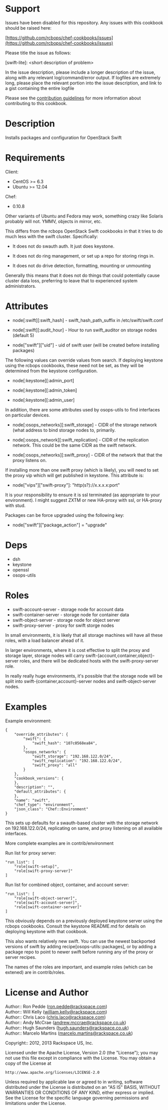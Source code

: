 Support
=======

Issues have been disabled for this repository.
Any issues with this cookbook should be raised here:

[https://github.com/rcbops/chef-cookbooks/issues](https://github.com/rcbops/chef-cookbooks/issues)

Please title the issue as follows:

[swift-lite]: \<short description of problem\>

In the issue description, please include a longer description of the
issue, along with any relevant log/command/error output.  If logfiles
are extremely long, please place the relevant portion into the issue
description, and link to a gist containing the entire logfile

Please see the [contribution guidelines](CONTRIBUTING.md) for more information about contributing to this cookbook.

Description
===========

Installs packages and configuration for OpenStack Swift

Requirements
============

Client:
 * CentOS >= 6.3
 * Ubuntu >= 12.04

Chef:
 * 0.10.8

Other variants of Ubuntu and Fedora may work, something crazy like
Solaris probably will not.  YMMV, objects in mirror, etc.

This differs from the rcbops OpenStack Swift cookbooks in that it
tries to do much less with the swift cluster.  Specifically:

 * It does not do swauth auth.  It just does keystone.

 * It does not do ring management, or set up a repo for storing rings in.

 * It does not do drive detection, formatting, mounting or unmounting

Generally this means that it does not do things that could potentially
cause cluster data loss, preferring to leave that to experienced
system administrators.

Attributes
==========

 * node[:swift][:swift_hash] - swift_hash_path_suffix in /etc/swift/swift.conf

 * node[:swift][:audit_hour] - Hour to run swift_auditor on storage nodes (default 5)

 * node["swift"]["uid"] - uid of swift user (will be created before installing packages)

The following values can override values from search.  If deploying
keystone using the rcbops cookbooks, these need not be set, as they
will be determined from the keystone configuration.

 * node[:keystone][:admin_port]

 * node[:keystone][:admin_token]

 * node[:keystone][:admin_user]

In addition, there are some attributes used by osops-utils to find
interfaces on particular devices.

 * node[:osops_networks][:swift_storage] - CIDR of the storage network (what
   address to bind storage nodes to, primarily.

 * node[:osops_network][:swift_replication] - CIDR of the replication
   network.  This could be the same CIDR as the swift network.

 * node[:osops_networks][:swift_proxy] - CIDR of the network that that
   the proxy listens on.

If installing more than one swift proxy (which is likely), you will
need to set the proxy vip which will get published in keystone.  This
attribute is:

 * node["vips"]["swift-proxy"]: "http(s?)://x.x.x.x:port"

It is your responsibility to ensure it is ssl terminated (as
appropriate to your environment).  I might suggest ZXTM or new
HA-proxy with ssl, or HA-proxy with stud.

Packages can be force upgraded using the following key:

 * node["swift"]["package_action"] = "upgrade"

Deps
====

 * dsh
 * keystone
 * openssl
 * osops-utils

Roles
=====

 * swift-account-server - storage node for account data
 * swift-container-server - storage node for container data
 * swift-object-server - storage node for object server
 * swift-proxy-server - proxy for swift storge nodes

In small environments, it is likely that all storage machines will
have all these roles, with a load balancer ahead of it.

In larger environments, where it is cost effective to split the proxy
and storage layer, storage nodes will carry
swift-{account,container,object}-server roles, and there will be
dedicated hosts with the swift-proxy-server role.

In really really huge environments, it's possible that the storage
node will be split into swift-{container,account}-server nodes and
swift-object-server nodes.

Examples
========

Example environment:


    {
        "override_attributes": {
            "swift": {
                "swift_hash": "107c0568ea84",
            },
            "osops_networks": {
                "swift_storage": "192.168.122.0/24",
                "swift_replication": "192.168.122.0/24",
                "swift_proxy": "all"
            }
        },
        "cookbook_versions": {
        },
        "description": "",
        "default_attributes": {
        },
        "name": "swift",
        "chef_type": "environment",
        "json_class": "Chef::Environment"
    }

This sets up defaults for a swauth-based cluster with the storage
network on 192.168.122.0/24, replicating on same, and proxy listening
on all available interfaces.

More complete examples are in contrib/environment


Run list for proxy server:

    "run_list": [
        "role[swift-setup]",
        "role[swift-proxy-server]"
    ]

Run list for combined object, container, and account server:

    "run_list": [
        "role[swift-object-server]",
        "role[swift-account-server]",
        "role[swift-container-server]"
    ]

This obviously depends on a previously deployed keystone server using
the rcbops cookbooks.  Consult the keystone README.md for details on
deploying keystone with that cookbook.

This also wants relatively new swift.  You can use the newest
backported versions of swift by adding recipe[osops-utils::packages],
or by adding a package repo to point to newer swift before running any
of the proxy or server recipes.

The names of the roles are important, and example roles (which can be
extened) are in contrib/roles.


License and Author
==================

Author:: Ron Pedde (<ron.pedde@rackspace.com>)  
Author:: Will Kelly (<william.kelly@rackspace.com>)  
Author:: Chris Laco (<chris.laco@rackspace.com>)  
Author:: Andy McCrae (<andrew.mccrae@rackspace.co.uk>)  
Author:: Hugh Saunders (<hugh.saunders@rackspace.co.uk>)  
Author:: Marcelo Martins (<marcelo.martins@rackspace.co.uk>)  

Copyright:: 2012, 2013 Rackspace US, Inc.

Licensed under the Apache License, Version 2.0 (the "License");
you may not use this file except in compliance with the License.
You may obtain a copy of the License at

    http://www.apache.org/licenses/LICENSE-2.0

Unless required by applicable law or agreed to in writing, software
distributed under the License is distributed on an "AS IS" BASIS,
WITHOUT WARRANTIES OR CONDITIONS OF ANY KIND, either express or implied.
See the License for the specific language governing permissions and
limitations under the License.
